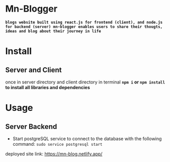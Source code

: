 # Mn-Blogger
**`blogs website built using react.js for frontend (client), and node.js for backend (server)
 mn-blogger enables users to share their thougts, ideas and blog about their journey in life`**

# Install

## Server and Client
once in server directory and client directory in terminal
**`npm i` or `npm install` to install all libraries and dependencies**

# Usage

## Server Backend
- Start postgreSQL service to connect to the database with the following command: `sudo service postgresql start`

deployed site link: https://mn-blog.netlify.app/
